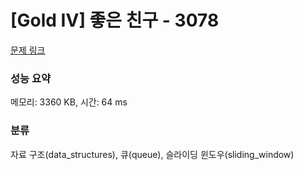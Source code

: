 # [Gold IV] 좋은 친구 - 3078 

[문제 링크](https://www.acmicpc.net/problem/3078) 

### 성능 요약

메모리: 3360 KB, 시간: 64 ms

### 분류

자료 구조(data_structures), 큐(queue), 슬라이딩 윈도우(sliding_window)

